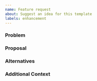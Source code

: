 ```yaml
---
name: Feature request
about: Suggest an idea for this template
labels: enhancement
---
```


### Problem

### Proposal

### Alternatives

### Additional Context

